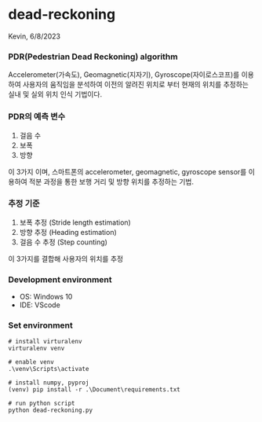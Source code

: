 # dead-reckoning

Kevin, 6/8/2023

### PDR(Pedestrian Dead Reckoning) algorithm

Accelerometer(가속도), Geomagnetic(지자기), Gyroscope(자이로스코프)를 이용하여 사용자의 움직임을 분석하여 이전의 알려진 위치로 부터 현재의 위치를 추정하는 실내 및 실외 위치 인식 기법이다.

### PDR의 예측 변수

1. 걸음 수
2. 보폭
3. 방향

이 3가지 이며, 스마트폰의 accelerometer, geomagnetic, gyroscope sensor를 이용하여 적분 과정을 통한 보행 거리 및 방향 위치를 추정하는 기법.

### 추정 기준

1. 보폭 추정 (Stride length estimation)
2. 방향 추정 (Heading estimation)
3. 걸음 수 추정 (Step counting)

이 3가지를 결합해 사용자의 위치를 추정

### Development environment

* OS: Windows 10
* IDE: VScode

### Set environment

```shell
# install virturalenv
virturalenv venv

# enable venv
.\venv\Scripts\activate

# install numpy, pyproj
(venv) pip install -r .\Document\requirements.txt

# run python script
python dead-reckoning.py
```
